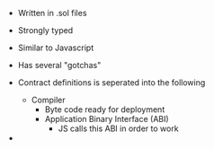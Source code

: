 - Written in .sol files
- Strongly typed
- Similar to Javascript
- Has several "gotchas"


- Contract definitions is seperated into the following
	- Compiler
		- Byte code ready for deployment
		- Application Binary Interface (ABI)
			- JS calls this ABI in order to work
- 